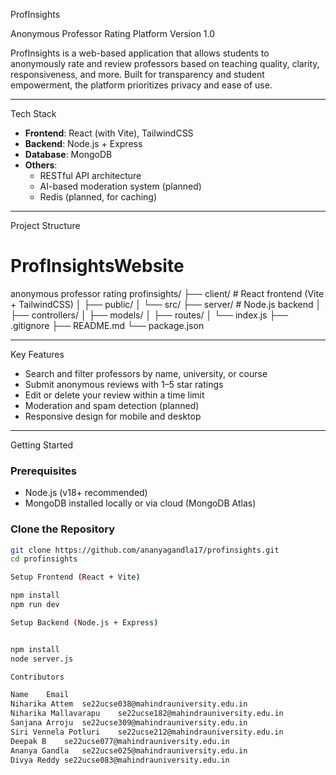 ProfInsights

Anonymous Professor Rating Platform
Version 1.0

ProfInsights is a web-based application that allows students to anonymously rate and review professors based on teaching quality, clarity, responsiveness, and more. Built for transparency and student empowerment, the platform prioritizes privacy and ease of use.

---
Tech Stack

- **Frontend**: React (with Vite), TailwindCSS
- **Backend**: Node.js + Express
- **Database**: MongoDB
- **Others**: 
  - RESTful API architecture
  - AI-based moderation system (planned)
  - Redis (planned, for caching)

---
Project Structure

# ProfInsightsWebsite
anonymous professor rating 
profinsights/
├── client/ # React frontend (Vite + TailwindCSS)
│ ├── public/
│ └── src/
├── server/ # Node.js backend
│ ├── controllers/
│ ├── models/
│ ├── routes/
│ └── index.js
├── .gitignore
├── README.md
└── package.json


---

 Key Features

- Search and filter professors by name, university, or course
- Submit anonymous reviews with 1–5 star ratings
- Edit or delete your review within a time limit
- Moderation and spam detection (planned)
- Responsive design for mobile and desktop

---
Getting Started

### Prerequisites

- Node.js (v18+ recommended)
- MongoDB installed locally or via cloud (MongoDB Atlas)

### Clone the Repository

```bash
git clone https://github.com/ananyagandla17/profinsights.git
cd profinsights

Setup Frontend (React + Vite)

npm install
npm run dev

Setup Backend (Node.js + Express)


npm install
node server.js 

Contributors

Name	Email
Niharika Attem	se22ucse038@mahindrauniversity.edu.in
Niharika Mallavarapu	se22ucse182@mahindrauniversity.edu.in
Sanjana Arroju	se22ucse309@mahindrauniversity.edu.in
Siri Vennela Potluri	se22ucse212@mahindrauniversity.edu.in
Deepak B	se22ucse077@mahindrauniversity.edu.in
Ananya Gandla	se22ucse025@mahindrauniversity.edu.in
Divya Reddy	se22ucse083@mahindrauniversity.edu.in

